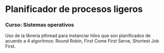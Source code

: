 # Planificador de procesos ligeros

### Curso: Sistemas operativos

Uso de la libreria pthread para instanciar hilos que son planificados de acuerdo a 4 algoritmos: Round Robin, First Come First Serve, Shortest Job First.
